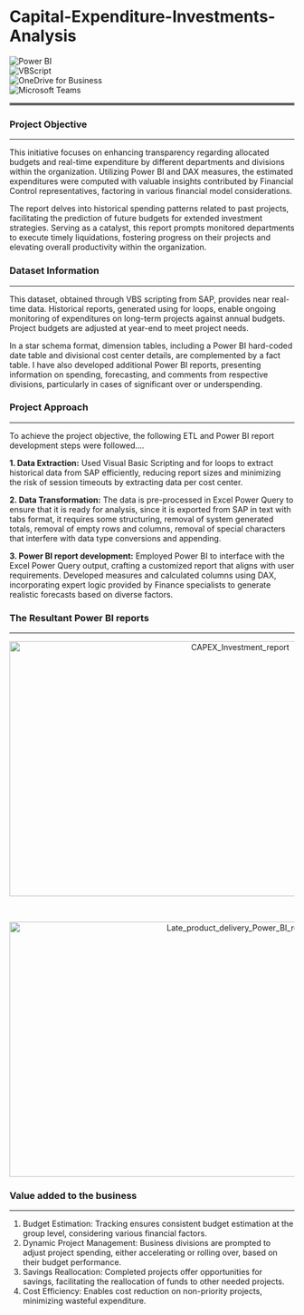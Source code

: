# Capital-Expenditure-Investments-Analysis


![Power BI](https://img.shields.io/badge/Analytics-Power_BI-yellow?logo=powerbi&logoColor=white&style=flat-square) <br>
![VBScript](https://img.shields.io/badge/Scripting-Visual_Basic-blue?logo=visual-studio&logoColor=white&style=flat-square) <br>
![OneDrive for Business](https://img.shields.io/badge/Cloud-OneDrive_for_Business-blue?logo=onedrive&logoColor=white&style=flat-square) <br>
![Microsoft Teams](https://img.shields.io/badge/Communication-Microsoft_Teams-purple?logo=microsoft-teams&logoColor=white&style=flat-square) <br>


<hr style="border: 2px solid gray;">

### Project Objective
---

This initiative focuses on enhancing transparency regarding allocated budgets and real-time expenditure by different departments and divisions within the organization. Utilizing Power BI and DAX measures, the estimated expenditures were computed with valuable insights contributed by Financial Control representatives, factoring in various financial model considerations.

The report delves into historical spending patterns related to past projects, facilitating the prediction of future budgets for extended investment strategies. Serving as a catalyst, this report prompts monitored departments to execute timely liquidations, fostering progress on their projects and elevating overall productivity within the organization.



### Dataset Information
---

This dataset, obtained through VBS scripting from SAP, provides near real-time data. Historical reports, generated using for loops, enable ongoing monitoring of expenditures on long-term projects against annual budgets. Project budgets are adjusted at year-end to meet project needs.

In a star schema format, dimension tables, including a Power BI hard-coded date table and divisional cost center details, are complemented by a fact table. I have also developed additional Power BI reports, presenting information on spending, forecasting, and comments from respective divisions, particularly in cases of significant over or underspending.


### Project Approach
---

To achieve the project objective, the following ETL and Power BI report development steps were followed....

**1. Data Extraction:**
Used Visual Basic Scripting and for loops to extract historical data from SAP efficiently, reducing report sizes and minimizing the risk of session timeouts by extracting data per cost center.

**2. Data Transformation:**
The data is pre-processed in Excel Power Query to ensure that it is ready for analysis, since it is exported from SAP in text with tabs format, it requires some structuring, removal of system generated totals, removal of empty rows and columns, removal of special characters that interfere with data type conversions and appending. 

**3. Power BI report development:**
Employed Power BI to interface with the Excel Power Query output, crafting a customized report that aligns with user requirements. Developed measures and calculated columns using DAX, incorporating expert logic provided by Finance specialists to generate realistic forecasts based on diverse factors.



### The Resultant Power BI reports
---

<p align="center">
  <img src="https://github.com/CarolMmai/Capital-Expenditure-Investments-Analysis/blob/main/CAPEX_Investment_report.gif" width="800" height="450" alt="CAPEX_Investment_report">
</p>

<br>

<p align="center">
  <img src="https://github.com/CarolMmai/Capital-Expenditure-Investments-Analysis/blob/main/Network%20Project%20spend%20Power%20BI%20report.gif" width="800" height="450" alt="Late_product_delivery_Power_BI_report">
</p>


### Value added to the business
---
1. Budget Estimation: Tracking ensures consistent budget estimation at the group level, considering various financial factors.
2. Dynamic Project Management: Business divisions are prompted to adjust project spending, either accelerating or rolling over, based on their budget performance.
3. Savings Reallocation: Completed projects offer opportunities for savings, facilitating the reallocation of funds to other needed projects.
4. Cost Efficiency: Enables cost reduction on non-priority projects, minimizing wasteful expenditure.
